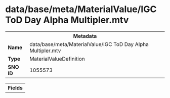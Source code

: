 <h1>data/base/meta/MaterialValue/IGC ToD Day Alpha Multipler.mtv</h1><table><tr><th colspan="100%">Metadata</th></tr><tr><td><b>Name</b></td><td>data/base/meta/MaterialValue/IGC ToD Day Alpha Multipler.mtv</td></tr><tr><td><b>Type</b></td><td>MaterialValueDefinition</td></tr><tr><td><b>SNO ID</b></td><td>1055573</td></tr></table>

<table><tr><th colspan="100%">Fields</th></tr></table>

